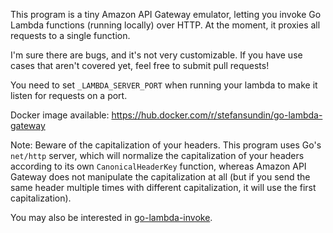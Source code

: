 This program is a tiny Amazon API Gateway emulator, letting you invoke Go Lambda functions (running locally) over HTTP. At the moment, it proxies all requests to a single function.

I'm sure there are bugs, and it's not very customizable. If you have use cases that aren't covered yet, feel free to submit pull requests!

You need to set `_LAMBDA_SERVER_PORT` when running your lambda to make it listen for requests on a port.

Docker image available: https://hub.docker.com/r/stefansundin/go-lambda-gateway

Note: Beware of the capitalization of your headers. This program uses Go's `net/http` server, which will normalize the capitalization of your headers according to its own `CanonicalHeaderKey` function, whereas Amazon API Gateway does not manipulate the capitalization at all (but if you send the same header multiple times with different capitalization, it will use the first capitalization).

You may also be interested in [go-lambda-invoke](https://github.com/stefansundin/go-lambda-invoke).
